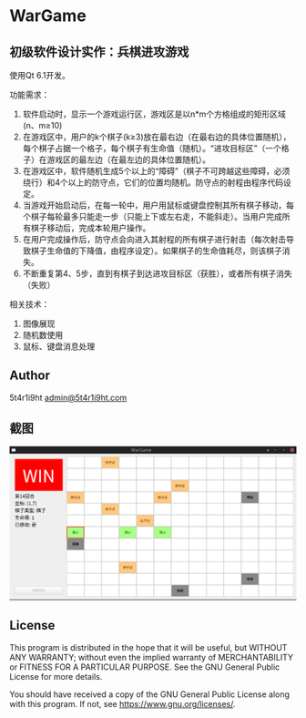 # WarGame

## 初级软件设计实作：兵棋进攻游戏

使用Qt 6.1开发。

功能需求：

1. 软件启动时，显示一个游戏运行区，游戏区是以n*m个方格组成的矩形区域(n、m≥10)
2. 在游戏区中，用户的k个棋子(k≥3)放在最右边（在最右边的具体位置随机），每个棋子占据一个格子，每个棋子有生命值（随机）。“进攻目标区”（一个格子）在游戏区的最左边（在最左边的具体位置随机）。
3. 在游戏区中，软件随机生成5个以上的“障碍”（棋子不可跨越这些障碍，必须绕行）和4个以上的防守点，它们的位置均随机。防守点的射程由程序代码设定。
4. 当游戏开始启动后，在每一轮中，用户用鼠标或键盘控制其所有棋子移动，每个棋子每轮最多只能走一步（只能上下或左右走，不能斜走）。当用户完成所有棋子移动后，完成本轮用户操作。
5. 在用户完成操作后，防守点会向进入其射程的所有棋子进行射击（每次射击导致棋子生命值的下降值，由程序设定）。如果棋子的生命值耗尽，则该棋子消失。
6. 不断重复第4、5步，直到有棋子到达进攻目标区（获胜），或者所有棋子消失（失败）

相关技术：

1. 图像展现
2. 随机数使用
3. 鼠标、键盘消息处理

## Author

5t4r1i9ht admin@5t4r1i9ht.com


## 截图
![截图](./截图.png)
## License

This program is distributed in the hope that it will be useful,
but WITHOUT ANY WARRANTY; without even the implied warranty of
MERCHANTABILITY or FITNESS FOR A PARTICULAR PURPOSE.  See the
GNU General Public License for more details.

You should have received a copy of the GNU General Public License
along with this program.  If not, see <https://www.gnu.org/licenses/>.

